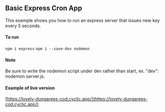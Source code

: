 ## Basic Express Cron App

This example shows you how to run an express server that issues new key every 5 seconds.

#### To run

```npm i express```
```npm i --save-dev nodemon```

#### Note

Be sure to write the nodemon script under dev rather than start, ex. "dev": nodemon server.js.

#### Example of live version

[https://lovely-dungarees-cod.cyclic.app/](https://lovely-dungarees-cod.cyclic.app/)
